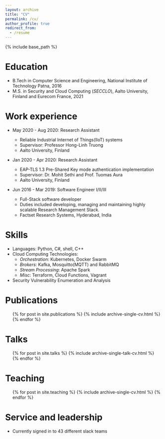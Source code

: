 ```yaml
---
layout: archive
title: "CV"
permalink: /cv/
author_profile: true
redirect_from:
  - /resume
---
```


{% include base_path %}

Education
======
* B.Tech in Computer Science and Engineering, National Institute of Technology Patna, 2016
* M.S. in Security and Cloud Computing (_SECCLO_), Aalto University, Finland and Eurecom France, 2021

Work experience
======
* May 2020 - Aug 2020: Research Assistant
  * Reliable Industrial Internet of Things(IIoT) systems
  * Supervisor: Professor Hong-Linh Truong
  * Aalto University, Finland

* Jan 2020 - Apr 2020: Research Assistant
  * EAP-TLS 1.3 Pre-Shared Key mode authentication implementation
  * Supervisor: Dr. Mohit Sethi and Prof. Tuomas Aura
  * Aalto University, Finland

* Jun 2016 - Mar 2019: Software Engineer I/II/III
  * Full-Stack software developer
  * Duties included developing, managing and maintaining highly scalable Research Management Stack.
  * Factset Research Systems, Hyderabad, India
  
Skills
======
* Languages: Python, C#, shell, C++
* Cloud Computing Technologies:
  * _Orchestration_: Kubernetes, Docker Swarm
  * _Brokers_: Kafka, Mosquitto(MQTT) and RabbitMQ
  * _Stream Processing_: Apache Spark
  * _Misc_: Terraform, Cloud Functions, Vagrant
* Security Vulnerability Enumeration and Analysis


Publications
======
  <ul>{% for post in site.publications %}
    {% include archive-single-cv.html %}
  {% endfor %}</ul>
  
Talks
======
  <ul>{% for post in site.talks %}
    {% include archive-single-talk-cv.html %}
  {% endfor %}</ul>
  
Teaching
======
  <ul>{% for post in site.teaching %}
    {% include archive-single-cv.html %}
  {% endfor %}</ul>
  
Service and leadership
======
* Currently signed in to 43 different slack teams
